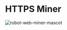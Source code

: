 # HTTPS Miner

![robot-web-miner-mascot](https://github.com/user-attachments/assets/5e0cb670-1f03-4a79-95b2-6e3ea111fdb7)
